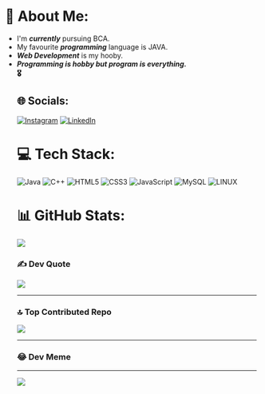 # 💫 About Me:
<ul><li> I'm <i><strong>currently</strong></i> pursuing BCA. </li><li>My favourite <i><strong>programming</strong></i> language is JAVA. </li><li><i><strong>Web Development</strong></i> is my hooby. </li> <strong><i><li>Programming is hobby but program is everything.</li></i>🎖</strong>


## 🌐 Socials:
[![Instagram](https://img.shields.io/badge/Instagram-%23E4405F.svg?logo=Instagram&logoColor=white)](https://instagram.com/hitam_himanshu0?igshid=ZDdkNTZiNTM=) [![LinkedIn](https://img.shields.io/badge/LinkedIn-%230077B5.svg?logo=linkedin&logoColor=white)](https://www.linkedin.com/in/himanshu-chaurasiya1818/) 

# 💻 Tech Stack:
![Java](https://img.shields.io/badge/java-%23ED8B00.svg?style=plastic&logo=java&logoColor=white) ![C++](https://img.shields.io/badge/c++-%2300599C.svg?style=plastic&logo=c%2B%2B&logoColor=white) ![HTML5](https://img.shields.io/badge/html5-%23E34F26.svg?style=plastic&logo=html5&logoColor=white) ![CSS3](https://img.shields.io/badge/css3-%231572B6.svg?style=plastic&logo=css3&logoColor=white) ![JavaScript](https://img.shields.io/badge/javascript-%23323330.svg?style=plastic&logo=javascript&logoColor=%23F7DF1E) ![MySQL](https://img.shields.io/badge/mysql-%2300f.svg?style=plastic&logo=mysql&logoColor=white) ![LINUX](https://img.shields.io/badge/Linux-FCC624?style=plastic&logo=linux&logoColor=black)
# 📊 GitHub Stats:

![](https://github-readme-streak-stats.herokuapp.com/?user=Himanshu-learner&theme=merko&hide_border=false)<br/>


### ✍️ Dev Quote
![](https://quotes-github-readme.vercel.app/api?type=vetical&theme=merko)

---------------------------
### 🔝 Top Contributed Repo
![](https://github-contributor-stats.vercel.app/api?username=Himanshu-learner&limit=5&theme=matrix&combine_all_yearly_contributions=true)

--------------------------
### 😂 Dev Meme

--------------------------
[![](https://visitcount.itsvg.in/api?id=Himanshu-learner&icon=2&color=6)](https://visitcount.itsvg.in)

